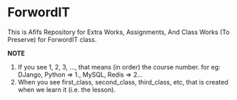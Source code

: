 # ForwordIT 
This is Afifs Repository for Extra Works, Assignments, And Class Works (To Preserve) for ForwordIT class.

**NOTE**
1. If you see 1, 2, 3, ..., that means (in order) the course number. for eg: DJango, Python => 1., MySQL, Redis => 2...
2. When you see first_class, second_class, third_class, etc, that is created when we learn it (i.e. the lesson).
